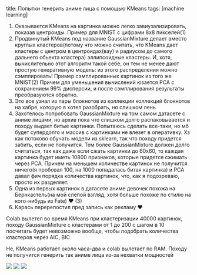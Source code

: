 title: Попытки генерить аниме лица с помощью KMeans
tags: [machine learning]

1. Оказывается KMeans на картинка можно легко завиузализировать, показав центроиды. Пример для MNIST с цифрами 8x8 пикселей(1)
2. Продвинутый KMeans под название GaussianMixture делает вместо круглых кластеров(потому что можно считать, что KMeans дает кластеры с центром в центроидах(вау) и радиусом до самого дальнего обьекта кластера) эллипсоидные кластеры. И, хотя, вычислительно этот алгоритм такой себе, он тем не менее дают простую генеративную модель: из этого распределения можно сэмплировать! Пример сэмплированных картинок из того же MNIST(2) Причем для уменьшения вычислений юзается PCA с сохранением 99% дисперсии, и после сэмплирования результаты преобразуются обратно.
3. Это все узнал из пары блокнотов из коллекции коллекций блокнотов на хабре, которую я хотел разобрать, но слишком лень
4. Захотелось попробовать GaussianMixture на том самом датасете с аниме лицами, но архив пока что слишком долго распаковывается и походу выдает битые картинки. Попытаюсь сделать все-таки, но мб будет супердолго и массив с картинками не влезет в оперативку. Хз как потоково обучать модели из sklearn, так что походу придется забить, если не получится. Тем более GaussianMixture должен долго считаться, так как даже если сжать картинки до 60x60, то каждая картинка будет иметь 10800 признаков, которые придется сжимать через PCA. Причем на меньшем количестве картинок не получится ничего(я пробовал 100, на 1000 попадалась битая картинка) и PCA давал фич порядка количества картинок, что, как я подозреваю, просто их разделяет.
5. Одна из первых картинок в датасете аниме девочек похожа на Бернкастель(на мой слепой взгляд, хотя больше похоже по стилю на кого-нибудь из Fate) ❤ (3)
6. Карась перерепостил пред запись как рекламу ❤

Colab вылетел во время KMeans при кластеризации 40000 картинок, походу GaussianMixture с кластерами от 1 до 200 с шагом в 10 посчитать будет невозможно вообще, чтобы подобрать количества кластеров через AIC, BIC

Не, KMeans работает около часа-два и colab вылетает по RAM. Походу не получится генерить так аниме лица из-за нехватки мощностей

![](/static/img/FaI6H7-O6C0.jpg)
![](/static/img/XHgupPWR3Bs.jpg)
![](/static/img/KwolaK1OUvk.jpg)
